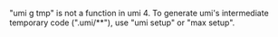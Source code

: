 "umi g tmp" is not a function in umi 4. To generate umi's intermediate temporary code (".umi/\*\*"), use "umi setup" or "max setup".

